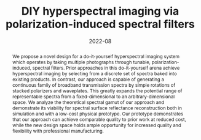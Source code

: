 ---
title: "DIY hyperspectral imaging via polarization-induced spectral filters"
authors: ["Katherine Salesin", "Dario Seyb", "Sarah Friday", "Wojciech Jarosz"]
author_links: ["", "https://darioseyb.com/", "", "https://cs.dartmouth.edu/~wjarosz/"]
journal: "Proceedings of ICCP"
date_fancy: "August 2022"
date: "2022-08"
teaser_image_sm: "/files/diy-hyperspectral-2022/teaser1.png"
teaser_image_lg: "/files/diy-hyperspectral-2022/salesin22DIY-teaser.jpg"
paper_link: "/files/diy-hyperspectral-2022/salesin22DIY.pdf"
supp_link: "/files/diy-hyperspectral-2022/salesin22DIY-supplemental.pdf"
tutorial_link: "/files/diy-hyperspectral-2022/salesin22DIY-tutorial.pdf"
slides_pdf_link: "/files/diy-hyperspectral-2022/salesin22DIY-slides.pdf"
slides_key_link: "/files/diy-hyperspectral-2022/hyperspectral.key"
video_link: "/files/diy-hyperspectral-2022/salesin22DIY-slides.mp4"
pub_link: "#"
code_link: "https://github.com/ksalesin/diy-hyperspectral"
abstract: "We propose a novel design for a do-it-yourself hyperspectral imaging system which operates by taking multiple photographs through tunable, polarization-induced, spectral filters. Prior approaches in this do-it-yourself arena achieve hyperspectral imaging by selecting from a discrete set of spectra baked into existing products. In contrast, our approach is capable of generating a continuous family of broadband transmission spectra by simple rotations of stacked polarizers and waveplates. This greatly expands the potential range of representable spectra from a fixed-dimensional to an arbitrary-dimensional space. We analyze the theoretical spectral gamut of our approach and demonstrate its viability for spectral surface reflectance reconstruction both in simulation and with a low-cost physical prototype. Our prototype demonstrates that our approach can achieve comparable quality to prior work at reduced cost, while the new design space holds ample opportunity for increased quality and flexibility with professional manufacturing."
---
